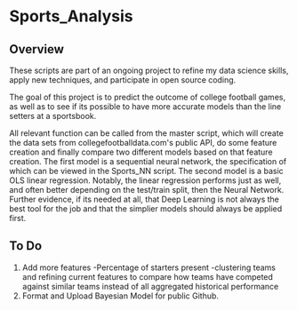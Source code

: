 # Sports_Analysis
## Overview
These scripts are part of an ongoing project to refine my data science skills, apply new techniques, and participate in open source coding.

The goal of this project is to predict the outcome of college football games, as well as to see if its possible to have more accurate models than the line setters at a sportsbook.

All relevant function can be called from the master script, which will create the data sets from collegefootballdata.com's public API, do some feature creation and finally compare two different models based on that feature creation. The first model is a sequential neural network, the specification of which can be viewed in the Sports_NN script.  The second model is a basic OLS linear regression. Notably, the linear regression performs just as well, and often better depending on the test/train split, then the Neural Network. Further evidence, if its needed at all, that Deep Learning is not always the best tool for the job and that the simplier models should always be applied first.

## To Do
1. Add more features 
   -Percentage of starters present
   -clustering teams and refining current features to compare how teams have competed against similar teams instead of all aggregated historical          performance
2. Format and Upload Bayesian Model for public Github.
